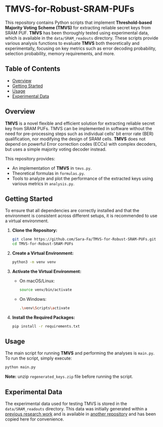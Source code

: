 # TMVS-for-Robust-SRAM-PUFs

This repository contains Python scripts that implement **Threshold-based Majority Voting Scheme (TMVS)** for extracting reliable secret keys from SRAM PUF. **TMVS** has been thoroughly tested using experimental data, which is available in the `data/SRAM_readouts` directory. These scripts provide various analysis functions to evaluate **TMVS** both theoretically and experimentally, focusing on key metrics such as error decoding probability, selection probability, memory requirements, and more.

## Table of Contents

- [Overview](#overview)
- [Getting Started](#getting-started)
- [Usage](#usage)
- [Experimental Data](#experimental-data)

## Overview 

**TMVS** is a novel flexible and efficient solution for extracting reliable secret key from SRAM PUFs. TMVS can be implemented in software without the need for pre-processing steps such as individual cells’ bit error rate (BER) qualification, nor modifying the design of SRAM cells. **TMVS** does not depend on powerful Error correction codes (ECCs) with complex decoders, but uses a simple majority voting decoder instead.

This repository provides:
- An implementation of **TMVS** in `tmvs.py`.
- Theoretical formulas in `formulas.py`.
- Tools to analyze and plot the performance of the extracted keys using various metrics in `analysis.py`.

## Getting Started

To ensure that all dependencies are correctly installed and that the environment is consistent across different setups, it is recommended to use a virtual environment.

1. **Clone the Repository:**

    ```bash
    git clone https://github.com/Sara-Fa/TMVS-for-Robust-SRAM-PUFs.git
    cd TMVS-for-Robust-SRAM-PUFs
    ```

2. **Create a Virtual Environment:**

    ```bash
    python3 -m venv venv
    ```

3. **Activate the Virtual Environment:**

    - On macOS/Linux:

        ```bash
        source venv/bin/activate
        ```

    - On Windows:

        ```bash
        .\venv\Scripts\activate
        ```

4. **Install the Required Packages:**

    ```bash
    pip install -r requirements.txt
    ```

## Usage

The main script for running **TMVS** and performing the analyses is `main.py`. To run the script, simply execute:

```bash
python main.py
```
**Note:** unzip `regenerated_keys.zip` file before running the script.

## Experimental Data

The experimental data used for testing TMVS is stored in the `data/SRAM_readouts` directory. This data was initially generated within a [previous research work](https://inria.hal.science/hal-04589272/) and is available in [another repository](https://github.com/bkorecic/scum-automated-sram-read) and has been copied here for convenience.
